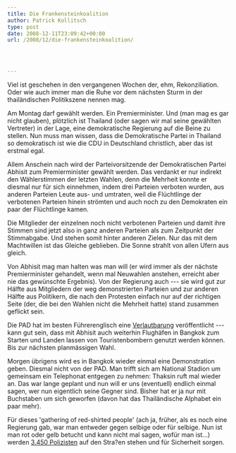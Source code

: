 ```yaml
---
title: Die Frankensteinkoalition
author: Patrick Kollitsch
type: post
date: 2008-12-11T23:09:42+00:00
url: /2008/12/die-frankensteinkoalition/




---
```

Viel ist geschehen in den vergangenen Wochen der, ehm, Rekonziliation. Oder wie auch immer man die Ruhe vor dem nächsten Sturm in der thailändischen Politikszene nennen mag.

Am Montag darf gewählt werden. Ein Premierminister. Und (man mag es gar nicht glauben), plötzlich ist Thailand (oder sagen wir mal seine gewählten Vertreter) in der Lage, eine demokratische Regierung auf die Beine zu stellen. Nun muss man wissen, dass die Demokratische Partei in Thailand so demokratisch ist wie die <span class="caps">CDU</span> in Deutschland christlich, aber das ist erstmal egal.

Allem Anschein nach wird der Parteivorsitzende der Demokratischen Partei Abhisit zum Premierminister gewählt werden. Das verdankt er nur indirekt den Wählerstimmen der letzten Wahlen, denn die Mehrheit konnte er diesmal nur für sich einnehmen, indem drei Parteien verboten wurden, aus anderen Parteien Leute aus- und umtraten, weil die Flüchtlinge der verbotenen Parteien hinein strömten und auch noch zu den Demokraten ein paar der Flüchtlinge kamen.

Die Mitglieder der einzelnen noch nicht verbotenen Parteien und damit ihre Stimmen sind jetzt also in ganz anderen Parteien als zum Zeitpunkt der Stimmabgabe. Und stehen somit hinter anderen Zielen. Nur das mit dem Machtwillen ist das Gleiche geblieben. Die Sonne strahlt von allen Ufern aus gleich.
  
Von Abhisit mag man halten was man will (er wird immer als der nächste Premierminister gehandelt, wenn mal Neuwahlen anstehen, erreicht aber nie das gewünschte Ergebnis). Von der Regierung auch --- sie wird gut zur Hälfte aus Mitgliedern der weg demonstrierten Parteien und zur anderen Hälfte aus Politikern, die nach den Protesten einfach nur auf der richtigen Seite (der, die bei den Wahlen nicht die Mehrheit hatte) stand zusammen geflickt sein. 

Die <span class="caps">PAD</span> hat im besten Führerenglisch eine [Verlautbarung][1] veröffentlicht --- kann gut sein, dass mit Abhisit auch weiterhin Flughäfen in Bangkok zum Starten und Landen lassen von Touristenbombern genutzt werden können. Bis zur nächsten planmässigen Wahl.
  
Morgen übrigens wird es in Bangkok wieder einmal eine Demonstration geben. Diesmal nicht von der <span class="caps">PAD</span>. Man trifft sich am National Stadion um gemeinsam ein Telephonat entgegen zu nehmen: Thaksin ruft mal wieder an. Das war lange geplant und nun will er uns (eventuell) endlich einmal sagen, wer nun eigentlich seine Gegner sind. Bisher hat er ja nur mit Buchstaben um sich geworfen (davon hat das Thailändische Alphabet ein paar mehr).

Für dieses 'gathering of red-shirted people' (ach ja, früher, als es noch eine Regierung gab, war man entweder gegen selbige oder für selbige. Nun ist man rot oder gelb betucht und kann nicht mal sagen, wofür man ist...) werden [3.450 Polizisten][2] auf den Stra?en stehen und für Sicherheit sorgen.

 [1]: http://www.thailandoutlook.tv/toc/ViewData.aspx?DataID=1011141
 [2]: http://www.nationmultimedia.com/breakingnews/read.php?newsid=30090831